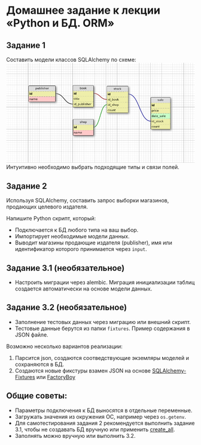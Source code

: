 # Домашнее задание к лекции «Python и БД. ORM»

## Задание 1

Составить модели классов SQLAlchemy по схеме:
![](readme/book_publishers_scheme.png)   
Интуитивно необходимо выбрать подходящие типы и связи полей.  

## Задание 2

Используя SQLAlchemy, составить запрос выборки магазинов, продающих целевого издателя.

Напишите Python скрипт, который:

- Подключается к БД любого типа на ваш выбор.  
- Импортирует необходимые модели данных.
- Выводит магазины продающие издателя (publisher), имя или идентификатор которого принимается через `input`.  


## Задание 3.1 (необязательное)

- Настроить миграции через alembic. Миграция инициализации таблиц создается автоматически на основе модели данных. 

## Задание 3.2 (необязательное)

- Заполнение тестовых данных через миграцию или внешний скрипт.  
- Тестовые данные берутся из папки `fixtures`. Пример содержания в JSON файле.  

Возможно несколько вариантов реализации:

1. Парсится json, создаются соотведствующие экземляры моделей и сохраняются в БД.
2. Создаются новые фикстуры взамен JSON на основе [SQLAlchemy-Fixtures](https://sqlalchemy-fixtures.readthedocs.io/en/latest/) или [FactoryBoy](https://github.com/FactoryBoy/factory_boy)

## Общие советы:

- Параметры подключения к БД выносятся в отдельные переменные.  
- Загружать значения из окружения ОС, например через `os.getenv`.  
- Для самотестирования задания 2 рекомендуется выполнить задание 3.1, чтобы не создавать БД вручную или применить [create_all](https://docs.sqlalchemy.org/en/13/core/metadata.html#creating-and-dropping-database-tables).
- Заполнять можно вручную или выполнить 3.2.
